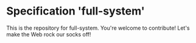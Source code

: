 
# Specification 'full-system'

This is the repository for full-system. You're welcome to contribute! Let's make the Web rock our socks
off!

